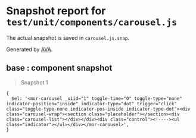 # Snapshot report for `test/unit/components/carousel.js`

The actual snapshot is saved in `carousel.js.snap`.

Generated by [AVA](https://ava.li).

## base : component snapshot

> Snapshot 1

    {
      $el: '<mor-carousel _uiid="1" toggle-time="0" toggle-type="none" indicator-position="inside" indicator-type="dot" trigger="click" class="toggle-type-none indicator-pos-inside indicator-type-dot"><div class="carousel-wrap"><section class="placeholder"></section><div class="carousel-list"></div></div><div class="control"><!----><ul class="indicator"></ul></div></mor-carousel>',
    }

